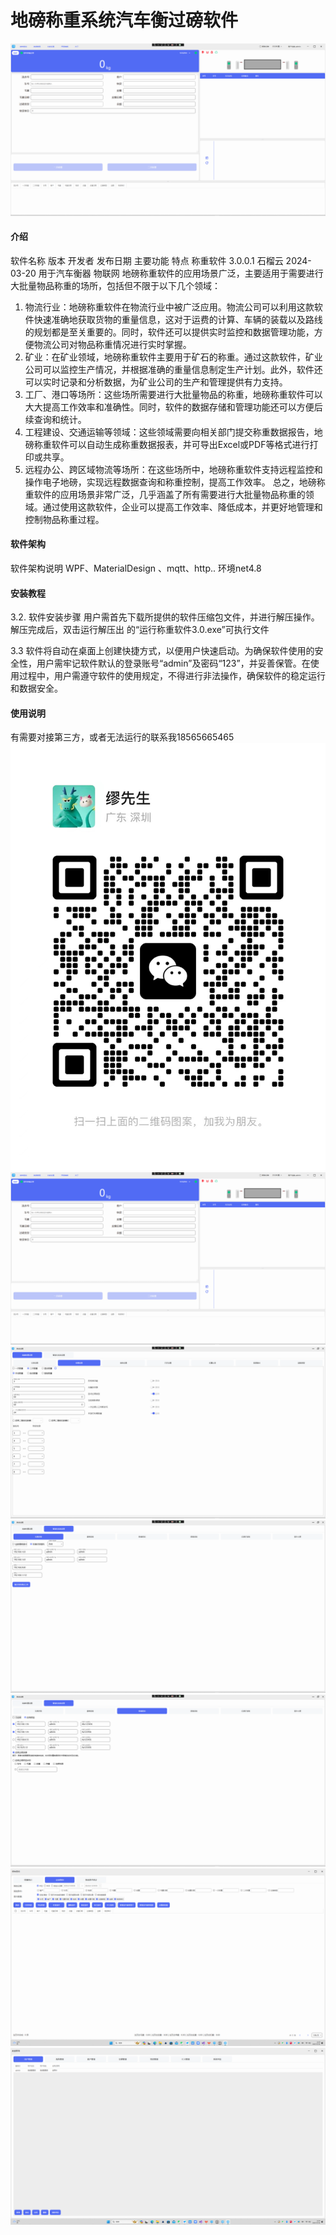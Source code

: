 # 地磅称重系统汽车衡过磅软件
![1710982302680](img/1710982302680.png)
#### 介绍

软件名称	版本	开发者	发布日期	主要功能	特点
称重软件	3.0.0.1	石榴云	2024-03-20	用于汽车衡器	物联网
地磅称重软件的应用场景广泛，主要适用于需要进行大批量物品称重的场所，包括但不限于以下几个领域：
1. 物流行业：地磅称重软件在物流行业中被广泛应用。物流公司可以利用这款软件快速准确地获取货物的重量信息，这对于运费的计算、车辆的装载以及路线的规划都是至关重要的。同时，软件还可以提供实时监控和数据管理功能，方便物流公司对物品称重情况进行实时掌握。
2. 矿业：在矿业领域，地磅称重软件主要用于矿石的称重。通过这款软件，矿业公司可以监控生产情况，并根据准确的重量信息制定生产计划。此外，软件还可以实时记录和分析数据，为矿业公司的生产和管理提供有力支持。
3. 工厂、港口等场所：这些场所需要进行大批量物品的称重，地磅称重软件可以大大提高工作效率和准确性。同时，软件的数据存储和管理功能还可以方便后续查询和统计。
4. 工程建设、交通运输等领域：这些领域需要向相关部门提交称重数据报告，地磅称重软件可以自动生成称重数据报表，并可导出Excel或PDF等格式进行打印或共享。
5. 远程办公、跨区域物流等场所：在这些场所中，地磅称重软件支持远程监控和操作电子地磅，实现远程数据查询和称重控制，提高工作效率。
总之，地磅称重软件的应用场景非常广泛，几乎涵盖了所有需要进行大批量物品称重的领域。通过使用这款软件，企业可以提高工作效率、降低成本，并更好地管理和控制物品称重过程。
#### 软件架构
软件架构说明
WPF、MaterialDesign 、mqtt、http..
环境net4.8
#### 安装教程
3.2. 软件安装步骤
用户需首先下载所提供的软件压缩包文件，并进行解压操作。解压完成后，双击运行解压出	的“运行称重软件3.0.exe”可执行文件

3.3 软件将自动在桌面上创建快捷方式，以便用户快速启动。为确保软件使用的安全性，用户需牢记软件默认的登录账号“admin”及密码“123”，并妥善保管。在使用过程中，用户需遵守软件的使用规定，不得进行非法操作，确保软件的稳定运行和数据安全。
#### 使用说明
有需要对接第三方，或者无法运行的联系我18565665465
![1710982302680](img/1cfb1b9b459b1bd901802495f7f4cd9.jpg)  
![1710982302680](img/1710982302680.png)  
![1710982302680](img/7237866930513b1534dfd1bf14ab31a.png)
![1710982302680](img/1710982633505.jpg)  
![1710982302680](img/f579038c5a82286fffa6ae87493b6aa.png)  
![1710982302680](img/ef5ca9c882bee0d13b9db833b57ff61.png)  
![1710982302680](img/eb1a434dc0930d95ec67b78a4a42028.png)  

